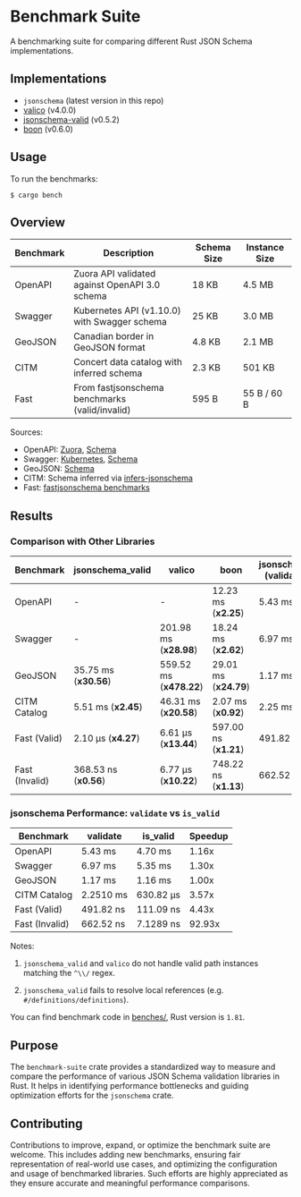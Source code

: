 # Benchmark Suite

A benchmarking suite for comparing different Rust JSON Schema implementations.

## Implementations

- `jsonschema` (latest version in this repo)
- [valico](https://crates.io/crates/valico) (v4.0.0)
- [jsonschema-valid](https://crates.io/crates/jsonschema-valid) (v0.5.2)
- [boon](https://crates.io/crates/boon) (v0.6.0)

## Usage

To run the benchmarks:

```console
$ cargo bench
```

## Overview

| Benchmark     | Description                                    | Schema Size | Instance Size |
|----------|------------------------------------------------|-------------|---------------|
| OpenAPI  | Zuora API validated against OpenAPI 3.0 schema | 18 KB       | 4.5 MB        |
| Swagger  | Kubernetes API (v1.10.0) with Swagger schema   | 25 KB       | 3.0 MB        |
| GeoJSON  | Canadian border in GeoJSON format              | 4.8 KB      | 2.1 MB        |
| CITM     | Concert data catalog with inferred schema      | 2.3 KB      | 501 KB        |
| Fast     | From fastjsonschema benchmarks (valid/invalid) | 595 B       | 55 B / 60 B   |

Sources:
- OpenAPI: [Zuora](https://github.com/APIs-guru/openapi-directory/blob/master/APIs/zuora.com/2021-04-23/openapi.yaml), [Schema](https://github.com/OAI/OpenAPI-Specification/blob/main/schemas/v3.0/schema.json)
- Swagger: [Kubernetes](https://raw.githubusercontent.com/APIs-guru/openapi-directory/master/APIs/kubernetes.io/v1.10.0/swagger.yaml), [Schema](https://github.com/OAI/OpenAPI-Specification/blob/main/schemas/v2.0/schema.json)
- GeoJSON: [Schema](https://geojson.org/schema/FeatureCollection.json)
- CITM: Schema inferred via [infers-jsonschema](https://github.com/Stranger6667/infers-jsonschema)
- Fast: [fastjsonschema benchmarks](https://github.com/horejsek/python-fastjsonschema/blob/master/performance.py#L15)

## Results

### Comparison with Other Libraries

| Benchmark     | jsonschema_valid | valico        | boon          | jsonschema (validate) |
|---------------|------------------|---------------|---------------|------------------------|
| OpenAPI       | -                | -             | 12.23 ms (**x2.25**) | 5.43 ms              |
| Swagger       | -                | 201.98 ms  (**x28.98**)   | 18.24 ms (**x2.62**)     | 6.97 ms              |
| GeoJSON       | 35.75 ms   (**x30.56**)      | 559.52 ms  (**x478.22**)   | 29.01 ms (**x24.79**)  | 1.17 ms              |
| CITM Catalog  | 5.51 ms  (**x2.45**)        | 46.31 ms  (**x20.58**)    | 2.07 ms  (**x0.92**)     | 2.25 ms              |
| Fast (Valid)  | 2.10 µs     (**x4.27**)     | 6.61 µs  (**x13.44**)     | 597.00 ns  (**x1.21**)   | 491.82 ns            |
| Fast (Invalid)| 368.53 ns     (**x0.56**)   | 6.77 µs  (**x10.22**)     | 748.22 ns (**x1.13**)    | 662.52 ns            |

### jsonschema Performance: `validate` vs `is_valid`

| Benchmark     | validate   | is_valid   | Speedup |
|---------------|------------|------------|---------|
| OpenAPI       | 5.43 ms  | 4.70 ms  | 1.16x   |
| Swagger       | 6.97 ms  | 5.35 ms  | 1.30x   |
| GeoJSON       | 1.17 ms  | 1.16 ms  | 1.00x   |
| CITM Catalog  | 2.2510 ms  | 630.82 µs  | 3.57x   |
| Fast (Valid)  | 491.82 ns  | 111.09 ns  | 4.43x   |
| Fast (Invalid)| 662.52 ns  | 7.1289 ns  | 92.93x  |

Notes:

1. `jsonschema_valid` and `valico` do not handle valid path instances matching the `^\\/` regex.

2. `jsonschema_valid` fails to resolve local references (e.g. `#/definitions/definitions`).

You can find benchmark code in [benches/](benches/), Rust version is `1.81`.

## Purpose

The `benchmark-suite` crate provides a standardized way to measure and compare the performance of various JSON Schema validation libraries in Rust. It helps in identifying performance bottlenecks and guiding optimization efforts for the `jsonschema` crate.

## Contributing

Contributions to improve, expand, or optimize the benchmark suite are welcome. This includes adding new benchmarks, ensuring fair representation of real-world use cases, and optimizing the configuration and usage of benchmarked libraries. Such efforts are highly appreciated as they ensure accurate and meaningful performance comparisons.

